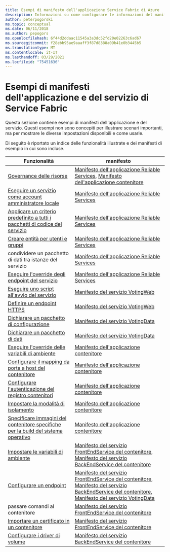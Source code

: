 ```yaml
---
title: Esempi di manifesto dell'applicazione Service Fabric di Azure
description: Informazioni su come configurare le informazioni del manifesto dell'applicazione e del servizio per un'applicazione di Service Fabric.
author: peterpogorski
ms.topic: conceptual
ms.date: 06/11/2018
ms.author: pepogors
ms.openlocfilehash: 6f44d2ddaac11545a3a3dc52fd20e02263c6ad67
ms.sourcegitcommit: f28ebb95ae9aaaff3f87d8388a09b41e0b3445b5
ms.translationtype: MT
ms.contentlocale: it-IT
ms.lasthandoff: 03/29/2021
ms.locfileid: "75451636"
---
```

# <a name="service-fabric-application-and-service-manifest-examples"></a>Esempi di manifesti dell'applicazione e del servizio di Service Fabric
Questa sezione contiene esempi di manifesti dell'applicazione e del servizio. Questi esempi non sono concepiti per illustrare scenari importanti, ma per mostrare le diverse impostazioni disponibili e come usarle. 

Di seguito è riportato un indice delle funzionalità illustrate e dei manifesti di esempio in cui sono incluse.

|Funzionalità|manifesto|
|---|---|
|[Governance delle risorse](service-fabric-resource-governance.md)|[Manifesto dell'applicazione Reliable Services](service-fabric-manifest-example-reliable-services-app.md#application-manifest), [Manifesto dell'applicazione contenitore](service-fabric-manifest-example-container-app.md#application-manifest)|
|[Eseguire un servizio come account amministratore locale](service-fabric-application-runas-security.md)|[Manifesto dell'applicazione Reliable Services](service-fabric-manifest-example-reliable-services-app.md#application-manifest)|
|[Applicare un criterio predefinito a tutti i pacchetti di codice del servizio](service-fabric-application-runas-security.md#apply-a-default-policy-to-all-service-code-packages)|[Manifesto dell'applicazione Reliable Services](service-fabric-manifest-example-reliable-services-app.md#application-manifest)|
|[Creare entità per utenti e gruppi](service-fabric-application-runas-security.md)|[Manifesto dell'applicazione Reliable Services](service-fabric-manifest-example-reliable-services-app.md#application-manifest)|
|condividere un pacchetto di dati tra istanze del servizio|[Manifesto dell'applicazione Reliable Services](service-fabric-manifest-example-reliable-services-app.md#application-manifest)|
|[Eseguire l'override degli endpoint del servizio](service-fabric-service-manifest-resources.md#overriding-endpoints-in-servicemanifestxml)|[Manifesto dell'applicazione Reliable Services](service-fabric-manifest-example-reliable-services-app.md#application-manifest)|
|[Eseguire uno script all'avvio del servizio](service-fabric-run-script-at-service-startup.md)|[Manifesto del servizio VotingWeb](service-fabric-manifest-example-reliable-services-app.md#votingweb-service-manifest)|
|[Definire un endpoint HTTPS](service-fabric-tutorial-dotnet-app-enable-https-endpoint.md#define-an-https-endpoint-in-the-service-manifest)|[Manifesto del servizio VotingWeb](service-fabric-manifest-example-reliable-services-app.md#votingweb-service-manifest)|
|[Dichiarare un pacchetto di configurazione](service-fabric-application-and-service-manifests.md)|[Manifesto del servizio VotingData](service-fabric-manifest-example-reliable-services-app.md#votingdata-service-manifest)|
|[Dichiarare un pacchetto di dati](service-fabric-application-and-service-manifests.md)|[Manifesto del servizio VotingData](service-fabric-manifest-example-reliable-services-app.md#votingdata-service-manifest)|
|[Eseguire l'override delle variabili di ambiente](service-fabric-get-started-containers.md#configure-and-set-environment-variables)|[Manifesto dell'applicazione contenitore](service-fabric-manifest-example-container-app.md#application-manifest)|
|[Configurare il mapping da porta a host del contenitore](service-fabric-get-started-containers.md#configure-container-port-to-host-port-mapping-and-container-to-container-discovery)| [Manifesto dell'applicazione contenitore](service-fabric-manifest-example-container-app.md#application-manifest)|
|[Configurare l'autenticazione del registro contenitori](service-fabric-get-started-containers.md#configure-container-repository-authentication)|[Manifesto dell'applicazione contenitore](service-fabric-manifest-example-container-app.md#application-manifest)|
|[Impostare la modalità di isolamento](service-fabric-get-started-containers.md#configure-isolation-mode)|[Manifesto dell'applicazione contenitore](service-fabric-manifest-example-container-app.md#application-manifest)|
|[Specificare immagini del contenitore specifiche per la build del sistema operativo](service-fabric-get-started-containers.md#specify-os-build-specific-container-images)|[Manifesto dell'applicazione contenitore](service-fabric-manifest-example-container-app.md#application-manifest)|
|[Impostare le variabili di ambiente](service-fabric-get-started-containers.md#configure-and-set-environment-variables)|[Manifesto del servizio FrontEndService del contenitore](service-fabric-manifest-example-container-app.md#frontendservice-service-manifest), [Manifesto del servizio BackEndService del contenitore](service-fabric-manifest-example-container-app.md#backendservice-service-manifest)|
|[Configurare un endpoint](service-fabric-get-started-containers.md#configure-communication)|[Manifesto del servizio FrontEndService del contenitore](service-fabric-manifest-example-container-app.md#frontendservice-service-manifest), [Manifesto del servizio BackEndService del contenitore](service-fabric-manifest-example-container-app.md#backendservice-service-manifest), [Manifesto del servizio VotingData](service-fabric-manifest-example-reliable-services-app.md#votingdata-service-manifest)|
|passare comandi al contenitore|[Manifesto del servizio FrontEndService del contenitore](service-fabric-manifest-example-container-app.md#frontendservice-service-manifest)|
|[Importare un certificato in un contenitore](service-fabric-securing-containers.md)|[Manifesto del servizio FrontEndService del contenitore](service-fabric-manifest-example-container-app.md#frontendservice-service-manifest)|
|[Configurare i driver di volume](service-fabric-containers-volume-logging-drivers.md)|[Manifesto del servizio BackEndService del contenitore](service-fabric-manifest-example-container-app.md#backendservice-service-manifest)|

